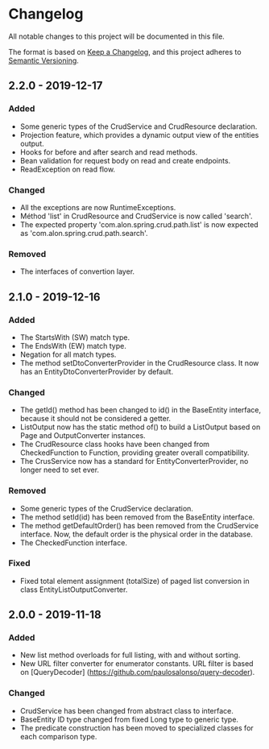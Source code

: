 # Changelog

All notable changes to this project will be documented in this file.

The format is based on [Keep a Changelog](https://keepachangelog.com/en/1.0.0/),
and this project adheres to [Semantic Versioning](https://semver.org/spec/v2.0.0.html).

## 2.2.0 - 2019-12-17

### Added
- Some generic types of the CrudService and CrudResource declaration.
- Projection feature, which provides a dynamic output view of the entities output.
- Hooks for before and after search and read methods.
- Bean validation for request body on read and create endpoints.
- ReadException on read flow.

### Changed
- All the exceptions are now RuntimeExceptions.
- Méthod 'list' in CrudResource and CrudService is now called 'search'.
- The expected property 'com.alon.spring.crud.path.list' is now expected as 'com.alon.spring.crud.path.search'.

### Removed
- The interfaces of convertion layer.

## 2.1.0 - 2019-12-16

### Added
- The StartsWith (SW) match type.
- The EndsWith (EW) match type.
- Negation for all match types.
- The method setDtoConverterProvider in the CrudResource class. It now has an EntityDtoConverterProvider by default.

### Changed
- The getId() method has been changed to id() in the BaseEntity interface, because it should not be considered a getter.
- ListOutput now has the static method of() to build a ListOutput based on Page and OutputConverter instances.
- The CrudResource class hooks have been changed from CheckedFunction to Function, providing greater overall compatibility.
- The CrusService now has a standard for EntityConverterProvider, no longer need to set ever.

### Removed
- Some generic types of the CrudService declaration.
- The method setId(id) has been removed from the BaseEntity interface.
- The method getDefaultOrder() has been removed from the CrudService interface. Now, the default order is the physical order in the database.
- The CheckedFunction interface.

### Fixed
- Fixed total element assignment (totalSize) of paged list conversion in class EntityListOutputConverter.

## 2.0.0 - 2019-11-18

### Added
- New list method overloads for full listing, with and without sorting.
- New URL filter converter for enumerator constants. URL filter is based on [QueryDecoder] (https://github.com/paulosalonso/query-decoder).

### Changed
- CrudService has been changed from abstract class to interface.
- BaseEntity ID type changed from fixed Long type to generic type.
- The predicate construction has been moved to specialized classes for each comparison type.
